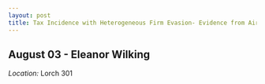 ```yaml
---
layout: post
title: Tax Incidence with Heterogeneous Firm Evasion- Evidence from Airbnb Remittance Agreements
---
```

## August 03 - Eleanor Wilking

*Location:* Lorch 301



